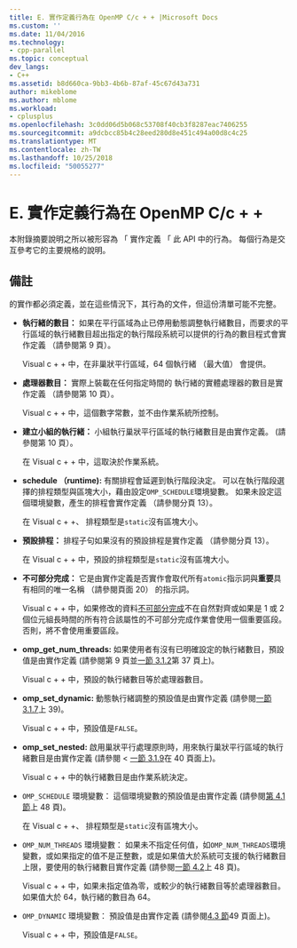```yaml
---
title: E. 實作定義行為在 OpenMP C/c + + |Microsoft Docs
ms.custom: ''
ms.date: 11/04/2016
ms.technology:
- cpp-parallel
ms.topic: conceptual
dev_langs:
- C++
ms.assetid: b8d660ca-9bb3-4b6b-87af-45c67d43a731
author: mikeblome
ms.author: mblome
ms.workload:
- cplusplus
ms.openlocfilehash: 3c0dd06d5b068c53708f40cb3f8287eac7406255
ms.sourcegitcommit: a9dcbcc85b4c28eed280d8e451c494a00d8c4c25
ms.translationtype: MT
ms.contentlocale: zh-TW
ms.lasthandoff: 10/25/2018
ms.locfileid: "50055277"
---
```

# <a name="e-implementation-defined-behaviors-in-openmp-cc"></a>E. 實作定義行為在 OpenMP C/c + +

本附錄摘要說明之所以被形容為 「 實作定義 「 此 API 中的行為。  每個行為是交互參考它的主要規格的說明。

## <a name="remarks"></a>備註

的實作都必須定義，並在這些情況下，其行為的文件，但這份清單可能不完整。

- **執行緒的數目：** 如果在平行區域為止已停用動態調整執行緒數目，而要求的平行區域的執行緒數目超出指定的執行階段系統可以提供的行為的數目程式會實作定義 （請參閱第 9 頁）。

   Visual c + + 中，在非巢狀平行區域，64 個執行緒 （最大值） 會提供。

- **處理器數目：** 實際上裝載在任何指定時間的 執行緒的實體處理器的數目是實作定義 （請參閱第 10 頁）。

   Visual c + + 中，這個數字常數，並不由作業系統所控制。

- **建立小組的執行緒：** 小組執行巢狀平行區域的執行緒數目是由實作定義。 (請參閱第 10 頁）。

   在 Visual c + + 中，這取決於作業系統。

- **schedule （runtime):** 有關排程會延遲到執行階段決定。 可以在執行階段選擇的排程類型與區塊大小，藉由設定`OMP_SCHEDULE`環境變數。 如果未設定這個環境變數，產生的排程會實作定義 （請參閱分頁 13）。

   在 Visual c + +、 排程類型是`static`沒有區塊大小。

- **預設排程：** 排程子句如果沒有的預設排程是實作定義 （請參閱分頁 13）。

   在 Visual c + + 中，預設的排程類型是`static`沒有區塊大小。

- **不可部分完成：** 它是由實作定義是否實作會取代所有`atomic`指示詞與**重要**具有相同的唯一名稱 （請參閱頁面 20） 的指示詞。

   Visual c + + 中，如果修改的資料[不可部分完成](../../parallel/openmp/reference/atomic.md)不在自然對齊或如果是 1 或 2 個位元組長時間的所有符合該屬性的不可部分完成作業會使用一個重要區段。 否則，將不會使用重要區段。

- **omp_get_num_threads:** 如果使用者有沒有已明確設定的執行緒數目，預設值是由實作定義 (請參閱第 9 頁並[一節 3.1.2](../../parallel/openmp/3-1-2-omp-get-num-threads-function.md)第 37 頁上)。

   Visual c + + 中，預設的執行緒數目等於處理器數目。

- **omp_set_dynamic:** 動態執行緒調整的預設值是由實作定義 (請參閱[一節 3.1.7](../../parallel/openmp/3-1-7-omp-set-dynamic-function.md)上 39)。

   Visual c + + 中，預設值是`FALSE`。

- **omp_set_nested:** 啟用巢狀平行處理原則時，用來執行巢狀平行區域的執行緒數目是由實作定義 (請參閱 <<c2> [ 一節 3.1.9](../../parallel/openmp/3-1-9-omp-set-nested-function.md)在 40 頁面上)。

   Visual c + + 中的執行緒數目是由作業系統決定。

- `OMP_SCHEDULE` 環境變數： 這個環境變數的預設值是由實作定義 (請參閱[第 4.1 節](../../parallel/openmp/4-1-omp-schedule.md)上 48 頁)。

   在 Visual c + +、 排程類型是`static`沒有區塊大小。

- `OMP_NUM_THREADS` 環境變數： 如果未不指定任何值，如`OMP_NUM_THREADS`環境變數，或如果指定的值不是正整數，或是如果值大於系統可支援的執行緒數目上限，要使用的執行緒數目實作定義 (請參閱[一節 4.2](../../parallel/openmp/4-2-omp-num-threads.md)上 48 頁)。

   Visual c + + 中，如果未指定值為零，或較少的執行緒數目等於處理器數目。  如果值大於 64，執行緒的數目為 64。

- `OMP_DYNAMIC` 環境變數： 預設值是由實作定義 (請參閱[4.3 節](../../parallel/openmp/4-3-omp-dynamic.md)49 頁面上)。

   Visual c + + 中，預設值是`FALSE`。